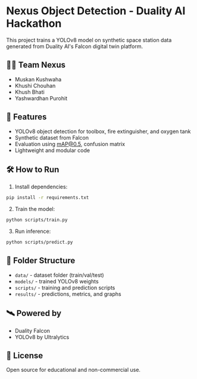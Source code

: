 # Nexus Object Detection - Duality AI Hackathon

This project trains a YOLOv8 model on synthetic space station data generated from Duality AI's Falcon digital twin platform.

## 👨‍🚀 Team Nexus
- Muskan Kushwaha
- Khushi Chouhan
- Khush Bhati
- Yashwardhan Purohit

## 🧠 Features
- YOLOv8 object detection for toolbox, fire extinguisher, and oxygen tank
- Synthetic dataset from Falcon
- Evaluation using mAP@0.5, confusion matrix
- Lightweight and modular code

## 🛠️ How to Run

1. Install dependencies:

```bash
pip install -r requirements.txt
```

2. Train the model:

```bash
python scripts/train.py
```

3. Run inference:

```bash
python scripts/predict.py
```

## 📁 Folder Structure

- `data/` - dataset folder (train/val/test)
- `models/` - trained YOLOv8 weights
- `scripts/` - training and prediction scripts
- `results/` - predictions, metrics, and graphs

## 🛰️ Powered by
- Duality Falcon
- YOLOv8 by Ultralytics

## 📄 License
Open source for educational and non-commercial use.
